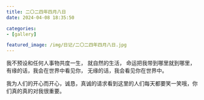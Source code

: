 ```yaml
---
title: 二〇二四年四月八日
date: 2024-04-08 18:35:50

categories:
- [gallery]

featured_image: /img/日记/二〇二四年四月八日.jpg
---
```


我不预设和任何人事物共度一生，
就自然的生活，
命运把我带到哪里就到哪里，
有缘的话，我会在世界中看见你，
无缘的话，我会看见你在世界中。

我为人们的开心而开心，诚恳，真诚的请求看到这里的人们每天都要笑一笑哦，你们真的真的对我很重要。
